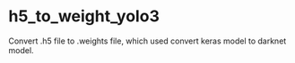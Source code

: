 # h5_to_weight_yolo3
Convert .h5 file to .weights file, which used convert keras model to darknet model.
